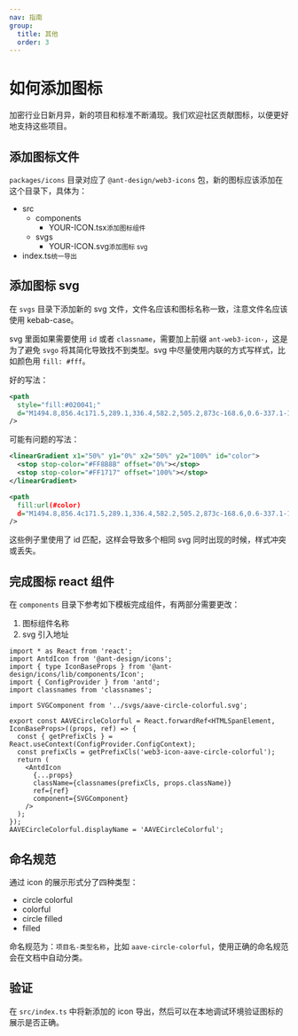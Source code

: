 ```yaml
---
nav: 指南
group:
  title: 其他
  order: 3
---
```


# 如何添加图标

加密行业日新月异，新的项目和标准不断涌现。我们欢迎社区贡献图标，以便更好地支持这些项目。

## 添加图标文件

`packages/icons` 目录对应了 `@ant-design/web3-icons` 包，新的图标应该添加在这个目录下，具体为：

<Tree>
  <ul>
    <li>
      src
      <ul>
        <li>
          components
          <ul>
            <li>YOUR-ICON.tsx<small>添加图标组件</small></li>
          </ul>
        </li>
        <li>
          svgs
          <ul>
            <li>YOUR-ICON.svg<small>添加图标 svg</small></li>
          </ul>
        </li>
      </ul>
    </li>
    <li>index.ts<small>统一导出</small></li>
  </ul>
</Tree>

## 添加图标 svg

在 `svgs` 目录下添加新的 svg 文件，文件名应该和图标名称一致，注意文件名应该使用 kebab-case。

svg 里面如果需要使用 `id` 或者 `classname`，需要加上前缀 `ant-web3-icon-`，这是为了避免 `svgo` 将其简化导致找不到类型。svg 中尽量使用内联的方式写样式，比如颜色用 `fill: #fff`。

好的写法：

```svg
<path
  style="fill:#020041;"
  d="M1494.8,856.4c171.5,289.1,336.4,582.2,505.2,873c-168.6,0.6-337.1-1-505.6,0C1493.8,1438.3,1492.9,1147.3,1494.8,856.4"
/>
```

可能有问题的写法：

```svg
<linearGradient x1="50%" y1="0%" x2="50%" y2="100%" id="color">
  <stop stop-color="#FF8B8B" offset="0%"></stop>
  <stop stop-color="#FF1717" offset="100%"></stop>
</linearGradient>
```

```svg
<path
  fill:url(#color)
  d="M1494.8,856.4c171.5,289.1,336.4,582.2,505.2,873c-168.6,0.6-337.1-1-505.6,0C1493.8,1438.3,1492.9,1147.3,1494.8,856.4"
/>
```

这些例子里使用了 id 匹配，这样会导致多个相同 svg 同时出现的时候，样式冲突或丢失。

## 完成图标 react 组件

在 `components` 目录下参考如下模板完成组件，有两部分需要更改：

1. 图标组件名称
2. svg 引入地址

```tsx | pure
import * as React from 'react';
import AntdIcon from '@ant-design/icons';
import { type IconBaseProps } from '@ant-design/icons/lib/components/Icon';
import { ConfigProvider } from 'antd';
import classnames from 'classnames';

import SVGComponent from '../svgs/aave-circle-colorful.svg';

export const AAVECircleColorful = React.forwardRef<HTMLSpanElement, IconBaseProps>((props, ref) => {
  const { getPrefixCls } = React.useContext(ConfigProvider.ConfigContext);
  const prefixCls = getPrefixCls('web3-icon-aave-circle-colorful');
  return (
    <AntdIcon
      {...props}
      className={classnames(prefixCls, props.className)}
      ref={ref}
      component={SVGComponent}
    />
  );
});
AAVECircleColorful.displayName = 'AAVECircleColorful';
```

## 命名规范

通过 icon 的展示形式分了四种类型：

- circle colorful
- colorful
- circle filled
- filled

命名规范为：`项目名-类型名称`，比如 `aave-circle-colorful`，使用正确的命名规范会在文档中自动分类。

## 验证

在 `src/index.ts` 中将新添加的 icon 导出，然后可以在本地调试环境验证图标的展示是否正确。
